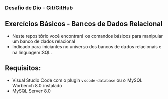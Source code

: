 ### Desafio de Dio - Git/GitHub

## Exercícios Básicos - Bancos de Dados Relacional

- Neste repositório você encontrará os comandos básicos para manipular um banco de dados relacional
- Indicado para iniciantes no universo dos bancos de dados relacionais e na linguagem SQL.

## Requisitos:

- Visual Studio Code com o plugin `vscode-database`  ou o MySQL Worbench 8.0 instalado
- MySQL Server 8.0
